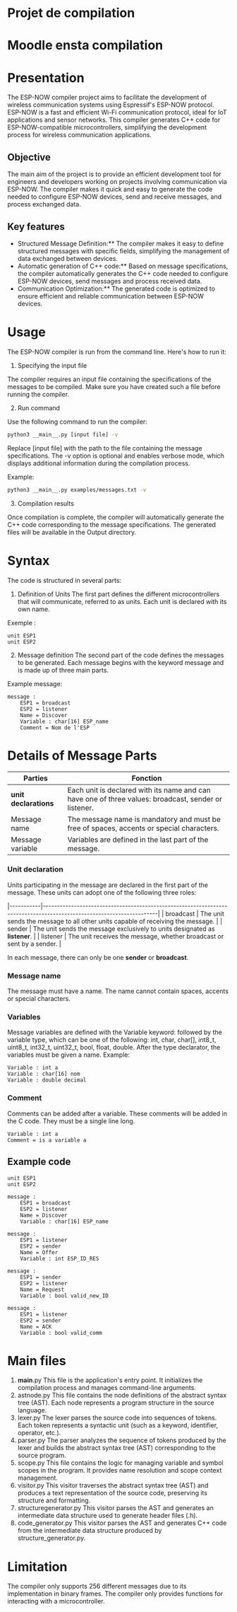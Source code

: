 # Projet de compilation
# Moodle ensta compilation

# Presentation
The ESP-NOW compiler project aims to facilitate the development of wireless communication systems using Espressif's ESP-NOW protocol. ESP-NOW is a fast and efficient Wi-Fi communication protocol, ideal for IoT applications and sensor networks. This compiler generates C++ code for ESP-NOW-compatible microcontrollers, simplifying the development process for wireless communication applications.

## Objective
The main aim of the project is to provide an efficient development tool for engineers and developers working on projects involving communication via ESP-NOW. The compiler makes it quick and easy to generate the code needed to configure ESP-NOW devices, send and receive messages, and process exchanged data.

## Key features
- Structured Message Definition:** The compiler makes it easy to define structured messages with specific fields, simplifying the management of data exchanged between devices.
- Automatic generation of C++ code:** Based on message specifications, the compiler automatically generates the C++ code needed to configure ESP-NOW devices, send messages and process received data.
- Communication Optimization:** The generated code is optimized to ensure efficient and reliable communication between ESP-NOW devices.

# Usage
The ESP-NOW compiler is run from the command line. Here's how to run it:
1. Specifying the input file

The compiler requires an input file containing the specifications of the messages to be compiled. Make sure you have created such a file before running the compiler.

2. Run command

Use the following command to run the compiler:

````bash
python3 __main__.py [input file] -v
````

Replace [input file] with the path to the file containing the message specifications.
The -v option is optional and enables verbose mode, which displays additional information during the compilation process.

Example:

````bash
python3 __main__.py examples/messages.txt -v
````
3. Compilation results

Once compilation is complete, the compiler will automatically generate the C++ code corresponding to the message specifications. The generated files will be available in the Output directory.

# Syntax
The code is structured in several parts:
1. Definition of Units
The first part defines the different microcontrollers that will communicate, referred to as units. Each unit is declared with its own name.

Exemple :
```
unit ESP1
unit ESP2 

```
2. Message definition
The second part of the code defines the messages to be generated. Each message begins with the keyword message and is made up of three main parts.

Example message:
```
message : 	
	ESP1 = broadcast
	ESP2 = listener
	Name = Discover
	Variable : char[16] ESP_name
	Comment = Nom de l'ESP

```
# Details of Message Parts

| Parties                   | Fonction                                                                                        |
|---------------------------|-------------------------------------------------------------------------------------------------|
| **unit declarations** | Each unit is declared with its name and can have one of three values: broadcast, sender or listener. |
| Message name            | The message name is mandatory and must be free of spaces, accents or special characters.                                                              |
| Message variable       | Variables are defined in the last part of the message.  


### Unit declaration
Units participating in the message are declared in the first part of the message. These units can adopt one of the following three roles:

|-----------|----------------------------------------------------------------------------------------------------------------------|
| broadcast | The unit sends the message to all other units capable of receiving the message.        |
| sender    | The unit sends the message exclusively to units designated as **listener**.  | 
| listener    | The unit receives the message, whether broadcast or sent by a sender.                 |

In each message, there can only be one **sender** or **broadcast**.

### Message name
The message must have a name. The name cannot contain spaces, accents or special characters.

### Variables 

Message variables are defined with the Variable keyword: followed by the variable type, which can be one of the following: int, char, char[], int8_t, uint8_t, int32_t, uint32_t, bool, float, double. After the type declarator, the variables must be given a name.
Example:
```
Variable : int a 
Variable : char[16] nom
Variable : double decimal
```

### Comment 
Comments can be added after a variable. These comments will be added in the C code. They must be a single line long.
```
Variable : int a 
Comment = is a variable a
```


## Example code

```
unit ESP1
unit ESP2 

message : 	
	ESP1 = broadcast
	ESP2 = listener
	Name = Discover
	Variable : char[16] ESP_name

message : 
	ESP1 = listener
	ESP2 = sender
	Name = Offer
	Variable : int ESP_ID_RES

message : 
	ESP1 = sender
	ESP2 = listener
	Name = Request
	Variable : bool valid_new_ID

message : 
	ESP1 = listener
	ESP2 = sender
	Name = ACK
	Variable : bool valid_comm
```
# Main files
1. __main__.py
This file is the application's entry point. It initializes the compilation process and manages command-line arguments.
2. astnode.py
This file contains the node definitions of the abstract syntax tree (AST). Each node represents a program structure in the source language.
3. lexer.py
The lexer parses the source code into sequences of tokens. Each token represents a syntactic unit (such as a keyword, identifier, operator, etc.).
4. parser.py
The parser analyzes the sequence of tokens produced by the lexer and builds the abstract syntax tree (AST) corresponding to the source program.
5. scope.py
This file contains the logic for managing variable and symbol scopes in the program. It provides name resolution and scope context management.
6. visitor.py
This visitor traverses the abstract syntax tree (AST) and produces a text representation of the source code, preserving its structure and formatting.
7. structuregenerator.py
This visitor parses the AST and generates an intermediate data structure used to generate header files (.h).
8. code_generator.py
This visitor parses the AST and generates C++ code from the intermediate data structure produced by structure_generator.py.

# Limitation 
The compiler only supports 256 different messages due to its implementation in binary frames.
The compiler only provides functions for interacting with a microcontroller.

